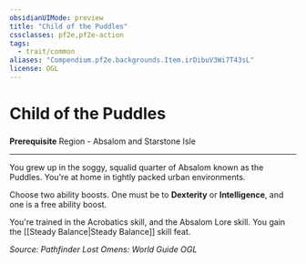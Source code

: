 ```yaml
---
obsidianUIMode: preview
title: "Child of the Puddles"
cssclasses: pf2e,pf2e-action
tags:
  - trait/common
aliases: "Compendium.pf2e.backgrounds.Item.irDibuV3Wi7T43sL"
license: OGL
---
```

# Child of the Puddles

### 






**Prerequisite** Region - Absalom and Starstone Isle

* * *

You grew up in the soggy, squalid quarter of Absalom known as the Puddles. You're at home in tightly packed urban environments.

Choose two ability boosts. One must be to **Dexterity** or **Intelligence**, and one is a free ability boost.

You're trained in the Acrobatics skill, and the Absalom Lore skill. You gain the [[Steady Balance|Steady Balance]] skill feat.

*Source: Pathfinder Lost Omens: World Guide*
*OGL*